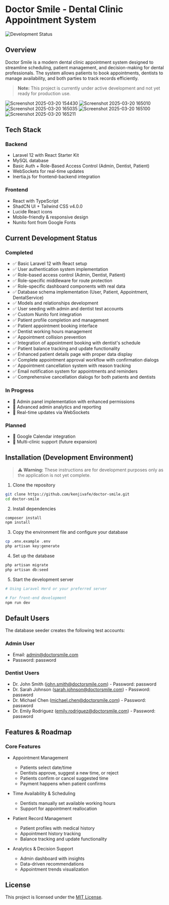 # Doctor Smile - Dental Clinic Appointment System

![Development Status](https://img.shields.io/badge/Status-Under%20Development-yellow)

## Overview
Doctor Smile is a modern dental clinic appointment system designed to streamline scheduling, patient management, and decision-making for dental professionals. The system allows patients to book appointments, dentists to manage availability, and both parties to track records efficiently.

> **Note:** This project is currently under active development and not yet ready for production use.

![Screenshot 2025-03-20 154430](https://github.com/user-attachments/assets/b3ee4493-9365-447f-91a2-8f398e76b247)
![Screenshot 2025-03-20 165010](https://github.com/user-attachments/assets/d736bb74-93c6-4356-be05-5e27e0321ee3)
![Screenshot 2025-03-20 165035](https://github.com/user-attachments/assets/c40664be-7829-4a55-86b8-812ef26c9cf1)
![Screenshot 2025-03-20 165100](https://github.com/user-attachments/assets/16392286-486f-4fd3-9a10-2d7f4b16cb66)
![Screenshot 2025-03-20 165211](https://github.com/user-attachments/assets/d9bcaabc-bd8b-4278-8b4c-81fc78048a8e)

## Tech Stack

### Backend
- Laravel 12 with React Starter Kit
- MySQL database
- Basic Auth + Role-Based Access Control (Admin, Dentist, Patient)
- WebSockets for real-time updates
- Inertia.js for frontend-backend integration

### Frontend
- React with TypeScript
- ShadCN UI + Tailwind CSS v4.0.0
- Lucide React icons
- Mobile-friendly & responsive design
- Nunito font from Google Fonts

## Current Development Status

### Completed
- ✅ Basic Laravel 12 with React setup
- ✅ User authentication system implementation
- ✅ Role-based access control (Admin, Dentist, Patient)
- ✅ Role-specific middleware for route protection
- ✅ Role-specific dashboard components with real data
- ✅ Database schema implementation (User, Patient, Appointment, DentalService)
- ✅ Models and relationships development
- ✅ User seeding with admin and dentist test accounts
- ✅ Custom Nunito font integration
- ✅ Patient profile completion and management
- ✅ Patient appointment booking interface
- ✅ Dentist working hours management
- ✅ Appointment collision prevention
- ✅ Integration of appointment booking with dentist's schedule
- ✅ Patient balance tracking and update functionality
- ✅ Enhanced patient details page with proper data display
- ✅ Complete appointment approval workflow with confirmation dialogs
- ✅ Appointment cancellation system with reason tracking
- ✅ Email notification system for appointments and reminders
- ✅ Comprehensive cancellation dialogs for both patients and dentists

### In Progress
- 🔄 Admin panel implementation with enhanced permissions
- 🔄 Advanced admin analytics and reporting
- 🔄 Real-time updates via WebSockets

### Planned
- 📝 Google Calendar integration
- 📝 Multi-clinic support (future expansion)

## Installation (Development Environment)

> ⚠️ **Warning:** These instructions are for development purposes only as the application is not yet complete.

1. Clone the repository
```bash
git clone https://github.com/kenjivafe/doctor-smile.git
cd doctor-smile
```

2. Install dependencies
```bash
composer install
npm install
```

3. Copy the environment file and configure your database
```bash
cp .env.example .env
php artisan key:generate
```

4. Set up the database
```bash
php artisan migrate
php artisan db:seed
```

5. Start the development server
```bash
# Using Laravel Herd or your preferred server

# For front-end development
npm run dev
```

## Default Users

The database seeder creates the following test accounts:

### Admin User
- Email: admin@doctorsmile.com
- Password: password

### Dentist Users
- Dr. John Smith (john.smith@doctorsmile.com) - Password: password
- Dr. Sarah Johnson (sarah.johnson@doctorsmile.com) - Password: password
- Dr. Michael Chen (michael.chen@doctorsmile.com) - Password: password
- Dr. Emily Rodriguez (emily.rodriguez@doctorsmile.com) - Password: password

## Features & Roadmap

### Core Features
- Appointment Management
  - Patients select date/time
  - Dentists approve, suggest a new time, or reject
  - Patients confirm or cancel suggested time
  - Payment happens when patient confirms

- Time Availability & Scheduling
  - Dentists manually set available working hours
  - Support for appointment reallocation

- Patient Record Management
  - Patient profiles with medical history
  - Appointment history tracking
  - Balance tracking and update functionality

- Analytics & Decision Support
  - Admin dashboard with insights
  - Data-driven recommendations
  - Appointment trends visualization

## License
This project is licensed under the [MIT License](LICENSE).
